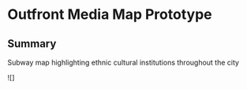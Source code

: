 # Outfront Media Map Prototype

## Summary
 Subway map highlighting ethnic cultural institutions throughout the city
 
![]

